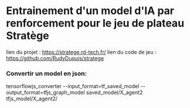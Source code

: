 # Entrainement d'un model d'IA par renforcement pour le jeu de plateau Stratège
lien du projet : https://stratege.rd-tech.fr/
lien du code de jeu : https://github.com/RudyDupuis/stratege

### Convertir un model en json:
tensorflowjs_converter --input_format=tf_saved_model --output_format=tfjs_graph_model saved_model/X_agent2 tfjs_model/X_agent2/